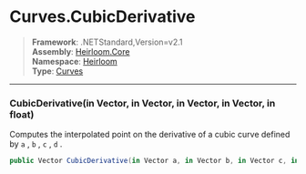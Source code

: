 # Curves.CubicDerivative

> **Framework**: .NETStandard,Version=v2.1  
> **Assembly**: [Heirloom.Core][0]  
> **Namespace**: [Heirloom][0]  
> **Type**: [Curves][1]  

--------------------------------------------------------------------------------

### CubicDerivative(in Vector, in Vector, in Vector, in Vector, in float)

Computes the interpolated point on the derivative of a cubic curve defined by `a` , `b` , `c` , `d` .

```cs
public Vector CubicDerivative(in Vector a, in Vector b, in Vector c, in Vector d, in float t)
```

[0]: ..\Heirloom.Core.md
[1]: Heirloom.Curves.md
